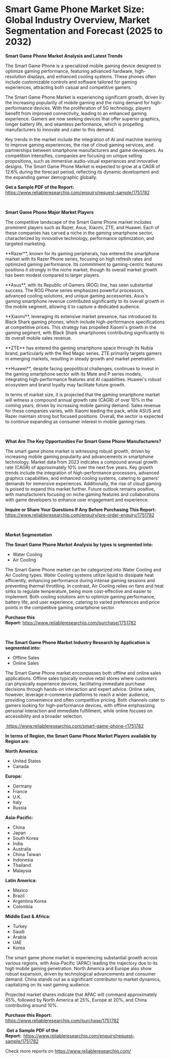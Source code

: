 <p><h1>Smart Game Phone Market Size: Global Industry Overview, Market Segmentation and Forecast (2025 to 2032)</h1></p><p><strong>Smart Game Phone Market Analysis and Latest Trends</strong></p>
<p><p>The Smart Game Phone is a specialized mobile gaming device designed to optimize gaming performance, featuring advanced hardware, high-resolution displays, and enhanced cooling systems. These phones often include customizable controls and software tailored for gaming experiences, attracting both casual and competitive gamers.</p><p>The Smart Game Phone Market is experiencing significant growth, driven by the increasing popularity of mobile gaming and the rising demand for high-performance devices. With the proliferation of 5G technology, players benefit from improved connectivity, leading to an enhanced gaming experience. Gamers are now seeking devices that offer superior graphics, longer battery life, and seamless performance, which is propelling manufacturers to innovate and cater to this demand.</p><p>Key trends in the market include the integration of AI and machine learning to improve gaming experiences, the rise of cloud gaming services, and partnerships between smartphone manufacturers and game developers. As competition intensifies, companies are focusing on unique selling propositions, such as immersive audio-visual experiences and innovative designs. The Smart Game Phone Market is expected to grow at a CAGR of 12.6% during the forecast period, reflecting its dynamic development and the expanding gamer demographic globally.</p></p>
<p><strong>Get a Sample PDF of the Report:&nbsp;</strong> <a href="https://www.reliableresearchiq.com/enquiry/request-sample/1751782?utm_campaign=3354&utm_medium=2&utm_source=Github&utm_content=ia&utm_term=04042025&utm_id=smart-game-phone">https://www.reliableresearchiq.com/enquiry/request-sample/1751782</a></p>
<p>&nbsp;</p>
<p><strong>Smart Game Phone Major Market Players</strong></p>
<p><p>The competitive landscape of the Smart Game Phone market includes prominent players such as Razer, Asus, Xiaomi, ZTE, and Huawei. Each of these companies has carved a niche in the gaming smartphone sector, characterized by innovative technology, performance optimization, and targeted marketing.</p><p>**Razer**, known for its gaming peripherals, has entered the smartphone market with its Razer Phone series, focusing on high refresh rates and optimized gaming performance. Its commitment to gaming-centric features positions it strongly in the niche market, though its overall market growth has been modest compared to larger players.</p><p>**Asus**, with its Republic of Gamers (ROG) line, has seen substantial success. The ROG Phone series emphasizes powerful processors, advanced cooling solutions, and unique gaming accessories. Asus's gaming smartphone revenue contributed significantly to its overall growth in the mobile segment, allowing it to capture a dedicated audience.</p><p>**Xiaomi**, leveraging its extensive market presence, has introduced its Black Shark gaming phones, which include high-performance specifications at competitive prices. This strategy has propelled Xiaomi's growth in the gaming segment, with Black Shark smartphones contributing significantly to its overall mobile sales revenue.</p><p>**ZTE** has entered the gaming smartphone space through its Nubia brand, particularly with the Red Magic series. ZTE primarily targets gamers in emerging markets, resulting in steady growth and market penetration.</p><p>**Huawei**, despite facing geopolitical challenges, continues to invest in the gaming smartphone sector with its Mate and P series models, integrating high-performance features and AI capabilities. Huawei's robust ecosystem and brand loyalty may facilitate future growth.</p><p>In terms of market size, it is projected that the gaming smartphone market will witness a compound annual growth rate (CAGR) of over 10% in the coming years, driven by increasing mobile gaming demand. Sales revenue for these companies varies, with Xiaomi leading the pack, while ASUS and Razer maintain strong but focused positions. Overall, the sector is expected to continue expanding as consumer interest in mobile gaming rises.</p></p>
<p>&nbsp;</p>
<p><strong>What Are The Key Opportunities For Smart Game Phone Manufacturers?</strong></p>
<p><p>The smart game phone market is witnessing robust growth, driven by increasing mobile gaming popularity and advancements in smartphone technology. Market data from 2023 indicates a compound annual growth rate (CAGR) of approximately 10% over the next five years. Key growth trends include the integration of high-performance processors, advanced graphics capabilities, and enhanced cooling systems, catering to gamers’ demands for immersive experiences. Additionally, the rise of cloud gaming is poised to expand this market further. Future outlook remains positive, with manufacturers focusing on niche gaming features and collaborations with game developers to enhance user engagement and experience.</p></p>
<p><strong>Inquire or Share Your Questions If Any Before Purchasing This Report:</strong> <a href="https://www.reliableresearchiq.com/enquiry/pre-order-enquiry/1751782?utm_campaign=3354&utm_medium=2&utm_source=Github&utm_content=ia&utm_term=04042025&utm_id=smart-game-phone">https://www.reliableresearchiq.com/enquiry/pre-order-enquiry/1751782</a></p>
<p>&nbsp;</p>
<p><strong>Market Segmentation</strong></p>
<p><strong>The Smart Game Phone Market Analysis by types is segmented into:</strong></p>
<p><ul><li>Water Cooling</li><li>Air Cooling</li></ul></p>
<p><p>The Smart Game Phone market can be categorized into Water Cooling and Air Cooling types. Water Cooling systems utilize liquid to dissipate heat efficiently, enhancing performance during intense gaming sessions and preventing thermal throttling. In contrast, Air Cooling relies on fans and heat sinks to regulate temperature, being more cost-effective and easier to implement. Both cooling solutions aim to optimize gaming performance, battery life, and user experience, catering to varied preferences and price points in the competitive gaming smartphone sector.</p></p>
<p><strong>Purchase this Report:&nbsp;</strong><a href="https://www.reliableresearchiq.com/purchase/1751782?utm_campaign=3354&utm_medium=2&utm_source=Github&utm_content=ia&utm_term=04042025&utm_id=smart-game-phone">https://www.reliableresearchiq.com/purchase/1751782</a></p>
<p>&nbsp;</p>
<p><strong>The Smart Game Phone Market Industry Research by Application is segmented into:</strong></p>
<p><ul><li>Offline Sales</li><li>Online Sales</li></ul></p>
<p><p>The Smart Game Phone market encompasses both offline and online sales applications. Offline sales typically involve retail stores where customers can physically experience devices, facilitating immediate purchase decisions through hands-on interaction and expert advice. Online sales, however, leverage e-commerce platforms to reach a wider audience, providing convenience and often competitive pricing. Both channels cater to gamers looking for high-performance devices, with offline emphasizing personal interaction and immediate fulfillment, while online focuses on accessibility and a broader selection.</p></p>
<p><a href="https://www.reliableresearchiq.com/smart-game-phone-r1751782?utm_campaign=3354&utm_medium=2&utm_source=Github&utm_content=ia&utm_term=04042025&utm_id=smart-game-phone">&nbsp;https://www.reliableresearchiq.com/smart-game-phone-r1751782</a></p>
<p><strong>In terms of Region, the Smart Game Phone Market Players available by Region are:</strong></p>
<p>
    <p> <strong> North America: </strong>
        <ul>
            <li>United States</li>
            <li>Canada</li>
        </ul>
        </p> 
    <p> <strong> Europe: </strong>
        <ul>
            <li>Germany</li>
            <li>France</li>
            <li>U.K.</li>
            <li>Italy</li>
            <li>Russia</li>
        </ul>
        </p> 
    <p> <strong> Asia-Pacific: </strong>
        <ul>
            <li>China</li>
            <li>Japan</li>
            <li>South Korea</li>
            <li>India</li>
            <li>Australia</li>
            <li>China Taiwan</li>
            <li>Indonesia</li>
            <li>Thailand</li>
            <li>Malaysia</li>
        </ul>
        </p> 
    <p> <strong> Latin America: </strong>
        <ul>
            <li>Mexico</li>
            <li>Brazil</li>
            <li>Argentina Korea</li>
            <li>Colombia</li>
        </ul>
        </p> 
    <p> <strong> Middle East & Africa: </strong>
        <ul>
            <li>Turkey</li>
            <li>Saudi</li>
            <li>Arabia</li>
            <li>UAE</li>
            <li>Korea</li>
        </ul>
    </p>
    </p>
<p><p>The smart game phone market is experiencing substantial growth across various regions, with Asia-Pacific (APAC) leading the trajectory due to its high mobile gaming penetration. North America and Europe also show robust expansion, driven by technological advancements and consumer demand. China stands out as a significant contributor to market dynamics, capitalizing on its vast gaming audience. </p><p>Projected market shares indicate that APAC will command approximately 45%, followed by North America at 25%, Europe at 20%, and China contributing around 10%.</p></p>
<p><strong>Purchase this Report: </strong><a href="https://www.reliableresearchiq.com/purchase/1751782?utm_campaign=3354&utm_medium=2&utm_source=Github&utm_content=ia&utm_term=04042025&utm_id=smart-game-phone">https://www.reliableresearchiq.com/purchase/1751782</a></p>
<p>&nbsp;<strong>Get a Sample PDF of the Report:&nbsp;&nbsp;</strong><a href="https://www.reliableresearchiq.com/enquiry/request-sample/1751782?utm_campaign=3354&utm_medium=2&utm_source=Github&utm_content=ia&utm_term=04042025&utm_id=smart-game-phone">https://www.reliableresearchiq.com/enquiry/request-sample/1751782</a></p>
<p><strong></strong></p>
<p>Check more reports on <a href="https://www.reliableresearchiq.com/?utm_campaign=3354&utm_medium=2&utm_source=Github&utm_content=ia&utm_term=04042025&utm_id=smart-game-phone">https://www.reliableresearchiq.com/</a></p>